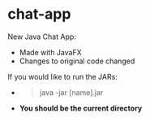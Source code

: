 # chat-app

New Java Chat App:
* Made with JavaFX
* Changes to original code changed

If you would like to run the JARs:
* > java -jar [name].jar 
* **You should be the current directory**